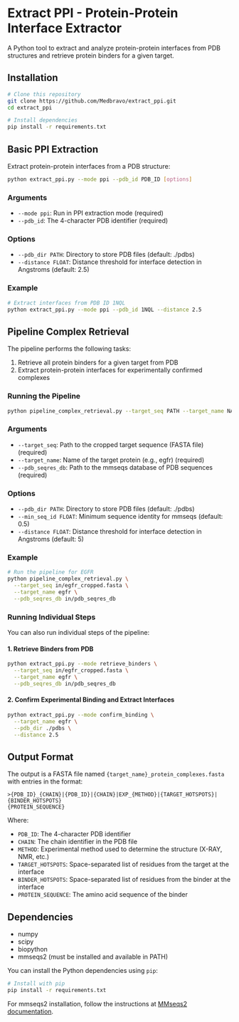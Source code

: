 # Extract PPI - Protein-Protein Interface Extractor

A Python tool to extract and analyze protein-protein interfaces from PDB structures and retrieve protein binders for a given target.

## Installation

```bash
# Clone this repository
git clone https://github.com/Medbravo/extract_ppi.git
cd extract_ppi

# Install dependencies
pip install -r requirements.txt
```

## Basic PPI Extraction

Extract protein-protein interfaces from a PDB structure:

```bash
python extract_ppi.py --mode ppi --pdb_id PDB_ID [options]
```

### Arguments

- `--mode ppi`: Run in PPI extraction mode (required)
- `--pdb_id`: The 4-character PDB identifier (required)

### Options

- `--pdb_dir PATH`: Directory to store PDB files (default: ./pdbs)
- `--distance FLOAT`: Distance threshold for interface detection in Angstroms (default: 2.5)

### Example

```bash
# Extract interfaces from PDB ID 1NQL
python extract_ppi.py --mode ppi --pdb_id 1NQL --distance 2.5
```

## Pipeline Complex Retrieval

The pipeline performs the following tasks:
1. Retrieve all protein binders for a given target from PDB
2. Extract protein-protein interfaces for experimentally confirmed complexes

### Running the Pipeline

```bash
python pipeline_complex_retrieval.py --target_seq PATH --target_name NAME --pdb_seqres_db PATH [options]
```

### Arguments

- `--target_seq`: Path to the cropped target sequence (FASTA file) (required)
- `--target_name`: Name of the target protein (e.g., egfr) (required)
- `--pdb_seqres_db`: Path to the mmseqs database of PDB sequences (required)

### Options

- `--pdb_dir PATH`: Directory to store PDB files (default: ./pdbs)
- `--min_seq_id FLOAT`: Minimum sequence identity for mmseqs (default: 0.5)
- `--distance FLOAT`: Distance threshold for interface detection in Angstroms (default: 5)

### Example

```bash
# Run the pipeline for EGFR
python pipeline_complex_retrieval.py \
  --target_seq in/egfr_cropped.fasta \
  --target_name egfr \
  --pdb_seqres_db in/pdb_seqres_db
```

### Running Individual Steps

You can also run individual steps of the pipeline:

#### 1. Retrieve Binders from PDB

```bash
python extract_ppi.py --mode retrieve_binders \
  --target_seq in/egfr_cropped.fasta \
  --target_name egfr \
  --pdb_seqres_db in/pdb_seqres_db
```

#### 2. Confirm Experimental Binding and Extract Interfaces

```bash
python extract_ppi.py --mode confirm_binding \
  --target_name egfr \
  --pdb_dir ./pdbs \
  --distance 2.5
```

## Output Format

The output is a FASTA file named `{target_name}_protein_complexes.fasta` with entries in the format:

```
>{PDB_ID}_{CHAIN}|{PDB_ID}|{CHAIN}|EXP_{METHOD}|{TARGET_HOTSPOTS}|{BINDER_HOTSPOTS}
{PROTEIN_SEQUENCE}
```

Where:
- `PDB_ID`: The 4-character PDB identifier
- `CHAIN`: The chain identifier in the PDB file
- `METHOD`: Experimental method used to determine the structure (X-RAY, NMR, etc.)
- `TARGET_HOTSPOTS`: Space-separated list of residues from the target at the interface
- `BINDER_HOTSPOTS`: Space-separated list of residues from the binder at the interface
- `PROTEIN_SEQUENCE`: The amino acid sequence of the binder

## Dependencies

- numpy
- scipy
- biopython
- mmseqs2 (must be installed and available in PATH)

You can install the Python dependencies using `pip`:

```bash
# Install with pip
pip install -r requirements.txt
```

For mmseqs2 installation, follow the instructions at [MMseqs2 documentation](https://github.com/soedinglab/MMseqs2#installation).